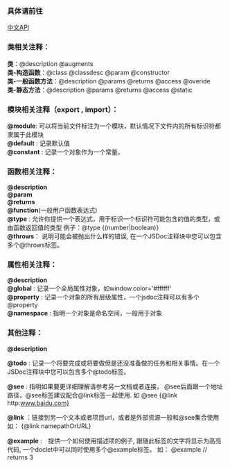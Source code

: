 ### 具体请前往  

[中文API](http://www.css88.com/doc/jsdoc/)

### 类相关注释：
**类**：@description  @augments  
**类-构造函数**：@class   @classdesc  @param  @constructor  
**类-一般函数方法**：@description  @params  @returns @access  @overide   
**类-静态方法**：@description  @params  @returns @access  @static 

### 模块相关注释（export , import）：
**@module**: 可以将当前文件标注为一个模块，默认情况下文件内的所有标识符都隶属于此模块   
**@default** : 记录默认值   
**@constant** : 记录一个对象作为一个常量。 

### 函数相关注释：
**@description**  
**@param**    
**@returns**   
**@function**(一般用户函数表达式)  
**@type**  : 允许你提供一个表达式，用于标识一个标识符可能包含的值的类型，或由函数返回值的类型
例子：@type  {(number|boolean)}   
**@throws**： 说明可能会被抛出什么样的错误, 在一个JSDoc注释块中您可以包含多个@throws标签。

### 属性相关注释：
**@description**  
**@global** : 记录一个全局属性对象，如window.color='#ffffff'  
**@property** : 记录一个对象的所有层级属性，一个jsdoc注释可以有多个@property  
**@namespace** : 指明一个对象是命名空间，一般用于对象

### 其他注释：
**@description**   

**@todo** : 记录一个将要完成或将要做但是还没准备做的任务和相关事情。在一个JSDoc注释块中您可以包含多个@todo标签。  

**@see** : 指明如果要更详细理解请参考另一文档或者连接， @see后面跟一个地址路径，@see标签建议配合@link标签一起使用.
如 @see {@link http:www.baidu.com}   

**@link** ：链接到另一个文本或者项目url，或者是外部资源一般和@see集合使用
如： {@link namepathOrURL}    

**@example** :　提供一个如何使用描述项的例子, 跟随此标签的文字将显示为高亮代码, 一个doclet中可以同时使用多个@example标签。
如： @example  // returns 3







